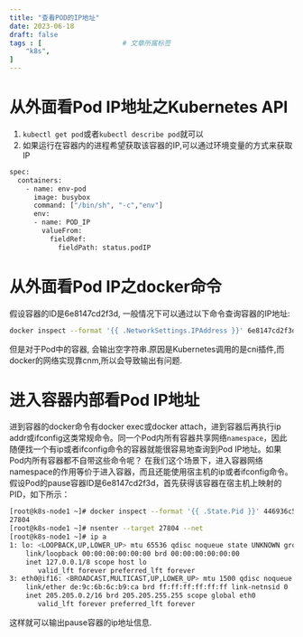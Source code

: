 ```yaml
---
title: "查看POD的IP地址"
date: 2023-06-18
draft: false
tags : [                    # 文章所属标签
    "k8s",
]
---
```


# 从外面看Pod IP地址之Kubernetes API

1. `kubectl get pod`或者`kubectl describe pod`就可以
2. 如果运行在容器内的进程希望获取该容器的IP,可以通过环境变量的方式来获取IP

```bash
spec:
  containers:
    - name: env-pod
      image: busybox
      command: ["/bin/sh", "-c","env"]
      env:
      - name: POD_IP
        valueFrom:
          fieldRef:
            fieldPath: status.podIP
```

# 从外面看Pod IP之docker命令

假设容器的ID是6e8147cd2f3d, 一般情况下可以通过以下命令查询容器的IP地址:

```bash
docker inspect --format '{{ .NetworkSettings.IPAddress }}' 6e8147cd2f3d
```

但是对于Pod中的容器, 会输出空字符串.原因是Kubernetes调用的是cni插件,而docker的网络实现靠cnm,所以会导致输出有问题.

# 进入容器内部看Pod IP地址

进到容器的docker命令有docker exec或docker attach，进到容器后再执行ip addr或ifconfig这类常规命令。同一个Pod内所有容器共享网络`namespace`，因此随便找一个有ip或者ifconfig命令的容器就能很容易地查询到Pod IP地址。如果Pod内所有容器都不自带这些命令呢？
在我们这个场景下，进入容器网络namespace的作用等价于进入容器，而且还能使用宿主机的ip或者ifconfig命令。
假设Pod的pause容器ID是6e8147cd2f3d，首先获得该容器在宿主机上映射的PID，如下所示：

```bash
[root@k8s-node1 ~]# docker inspect --format '{{ .State.Pid }}' 446936c59d95
27804
[root@k8s-node1 ~]# nsenter --target 27804 --net
[root@k8s-node1 ~]# ip a
1: lo: <LOOPBACK,UP,LOWER_UP> mtu 65536 qdisc noqueue state UNKNOWN group default qlen 1000
    link/loopback 00:00:00:00:00:00 brd 00:00:00:00:00:00
    inet 127.0.0.1/8 scope host lo
       valid_lft forever preferred_lft forever
3: eth0@if16: <BROADCAST,MULTICAST,UP,LOWER_UP> mtu 1500 qdisc noqueue state UP group default
    link/ether de:9c:6b:6c:b9:ca brd ff:ff:ff:ff:ff:ff link-netnsid 0
    inet 205.205.0.2/16 brd 205.205.255.255 scope global eth0
       valid_lft forever preferred_lft forever

```

这样就可以输出pause容器的ip地址信息.